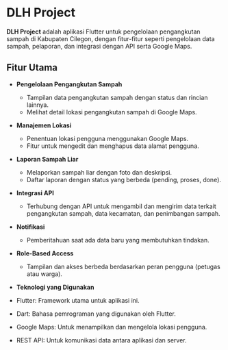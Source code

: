 # DLH Project

**DLH Project** adalah aplikasi Flutter untuk pengelolaan pengangkutan sampah di Kabupaten Cilegon, dengan fitur-fitur seperti pengelolaan data sampah, pelaporan, dan integrasi dengan API serta Google Maps.

## Fitur Utama

- **Pengelolaan Pengangkutan Sampah**
  - Tampilan data pengangkutan sampah dengan status dan rincian lainnya.
  - Melihat detail lokasi pengangkutan sampah di Google Maps.

- **Manajemen Lokasi**
  - Penentuan lokasi pengguna menggunakan Google Maps.
  - Fitur untuk mengedit dan menghapus data alamat pengguna.

- **Laporan Sampah Liar**
  - Melaporkan sampah liar dengan foto dan deskripsi.
  - Daftar laporan dengan status yang berbeda (pending, proses, done).

- **Integrasi API**
  - Terhubung dengan API untuk mengambil dan mengirim data terkait pengangkutan sampah, data kecamatan, dan penimbangan sampah.

- **Notifikasi**
  - Pemberitahuan saat ada data baru yang membutuhkan tindakan.

- **Role-Based Access**
  - Tampilan dan akses berbeda berdasarkan peran pengguna (petugas atau warga).


- **Teknologi yang Digunakan**
 - Flutter: Framework utama untuk aplikasi ini.
 - Dart: Bahasa pemrograman yang digunakan oleh Flutter.
 - Google Maps: Untuk menampilkan dan mengelola lokasi pengguna.
 - REST API: Untuk komunikasi data antara aplikasi dan server.
